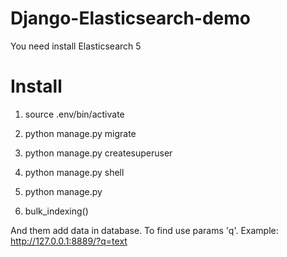 # Django-Elasticsearch-demo
You need install Elasticsearch 5

# Install
1) source .env/bin/activate
2) python manage.py migrate
3) python manage.py createsuperuser
4) python manage.py shell

5) python manage.py
6) bulk_indexing()

And them add data in database.
To find use params 'q'. Example:
http://127.0.0.1:8889/?q=text
